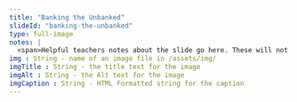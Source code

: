 ```yaml
--- 
title: "Banking the Unbanked"
slideId: "banking-the-unbanked"
type: full-image
notes: |
  <span>Helpful teachers notes about the slide go here. These will not be visible to anyone but instructors!</span>
img : String - name of an image file in /assets/img/
imgTitle : String - the title text for the image
imgAlt : String - the Alt text for the image
imgCaption : String - HTML Formatted string for the caption
---
```


